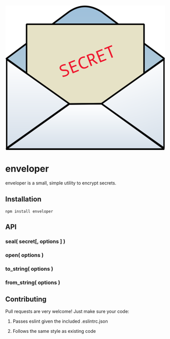 ![enveloper](/enveloper.svg?raw=true)

enveloper
=========

enveloper is a small, simple utility to encrypt secrets.

## Installation

```
npm install enveloper
```

## API

### seal( secret[, options ] )

### open( options )

### to_string( options )

### from_string( options )

## Contributing

Pull requests are very welcome! Just make sure your code:

1) Passes eslint given the included .eslintrc.json

2) Follows the same style as existing code

